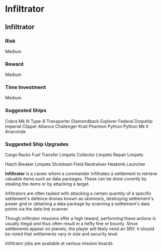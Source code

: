 # Infiltrator
## Infiltrator

		

### Risk

Medium

### Reward

Medium

### Time Investment

Medium

### Suggested Ships

Cobra Mk III
Type-8 Transporter
Diamondback Explorer
Federal Dropship
Imperial Clipper
Alliance Challenger
Krait Phantom
Python
Python Mk II
Anaconda

### Suggested Ship Upgrades

Cargo Racks
Fuel Transfer Limpets
Collector Limpets
Repair Limpets

Hatch Breaker Limpets
Shutdown Field Neutraliser
Heatsink Launcher

**Infiltrator**  is a career where a commander infiltrates a settlement to retrieve valuable items such as data packages. These can be done covertly by stealing the items or by attacking a target.

Infiltrators are often tasked with attacking a certain quantity of a specific settlement's defence drones known as skimmers, destroying settlement's power grid or obtaining a data package by scanning a settlement's data points via the data link scanner.

Though infiltrator missions offer a high reward, performing these actions is usually illegal and thus often result in a hefty fine or bounty. Since settlements appear on planets, the player will likely need an SRV. It should be noted that settlements vary in size and security level.

Infiltrator jobs are available at various mission boards.